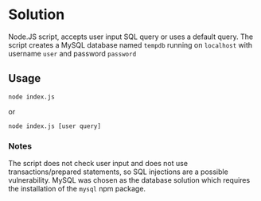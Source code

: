 # Solution
Node.JS script, accepts user input SQL query or uses a default query. The script creates a MySQL database named `tempdb` running on `localhost` with username `user` and password `password`

## Usage
```
node index.js
```
or
```
node index.js [user query]
```
### Notes
The script does not check user input and does not use transactions/prepared statements, so SQL injections are a possible vulnerability.
MySQL was chosen as the database solution which requires the installation of the `mysql` npm package.
